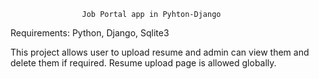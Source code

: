                     Job Portal app in Pyhton-Django

Requirements:
    Python, Django, Sqlite3
    
This project allows user to upload resume and admin can view them and delete them if required. Resume upload page is allowed globally.